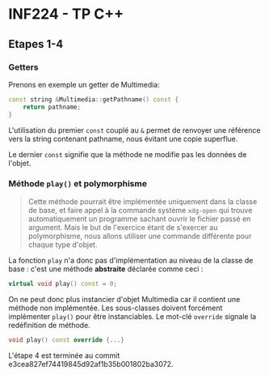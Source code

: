 # INF224 - TP C++

## Etapes 1-4

### Getters

Prenons en exemple un getter de Multimedia:

```c++
const string &Multimedia::getPathname() const {
    return pathname;
}
```

L'utilisation du premier `const` couplé au `&` permet de renvoyer une référence vers la string contenant pathname, nous
évitant une copie superflue.

Le dernier `const` signifie que la méthode ne modifie pas les données de l'objet.

### Méthode `play()` et polymorphisme

> Cette méthode pourrait être implémentée uniquement dans la classe de base, et faire appel à la commande
> système `xdg-open` qui trouve automatiquement un programme sachant ouvrir le fichier passé en argument. Mais le but de
> l'exercice étant de s'exercer au polymorphisme, nous allons utiliser une commande différente pour chaque type d'objet.

La fonction `play` n'a donc pas d'implémentation au niveau de la classe de base : c'est une méthode **abstraite**
déclarée comme ceci :

```c++
virtual void play() const = 0;
```

On ne peut donc plus instancier d'objet Multimedia car il contient une méthode non implémentée. Les sous-classes doivent
forcément implémenter `play()` pour être instanciables. Le mot-clé `override` signale la redéfinition de méthode. 

```c++
void play() const override {...}
```

L'étape 4 est terminée au commit e3cea827ef74419845d92af1b35b001802ba3072.
